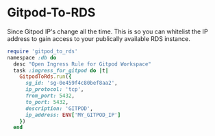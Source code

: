 # Gitpod-To-RDS

Since Gitpod IP's change all the time.
This is so you can whitelist the IP address to gain access
to your publically available RDS instance.

```rb
require 'gitpod_to_rds'
namespace :db do
  desc "Open Ingress Rule for Gitpod Workspace"
  task :ingress_for_gitpod do |t|
    GitpodToRds.run({
      sg_id: 'sg-0e459f4c80bef8aa2', 
      ip_protocol: 'tcp',
      from_port: 5432, 
      to_port: 5432, 
      description: 'GITPOD', 
      ip_address: ENV['MY_GITPOD_IP']
    })
  end
```